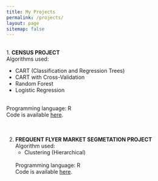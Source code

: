 ```yaml
---
title: My Projects
permalink: /projects/
layout: page
sitemap: false
---
```

   <br>
   1. <b>CENSUS PROJECT</b><br>
      <t>Algorithms used:</t>
                           <ul>
                           <li>CART (Classification and Regression Trees)</li>
                           <li>CART with Cross-Validation</li>
                           <li>Random Forest</li>
                           <li>Logistic Regression</li>
                           </ul>
         <br>
         Programming language: R
         <br>
         Code is available <a href="http://sachinshrestha.github.io/census.html">here</a>.
         <br><br><br>

   2. <b>FREQUENT FLYER MARKET SEGMETATION PROJECT</b><br>
        Algorithm used:       
                           <ul>
                           <li>Clustering (Hierarchical)</li>
                           </ul>
         <br>
         Programming language: R
         <br>
        Code is available <a href="http://sachinshrestha.github.io/frequentFlyer.html">here</a>.
         <br><br>
